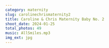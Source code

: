 ```yaml
---
category: maternity
slug: carolinechrismaternity2
title: Caroline & Chris Maternity Baby No. 2
shoot_date: 2024-01-25
total_photos: 49
music: AllSmiles.mp3
img_ext: jpg
---
```

